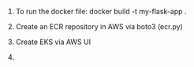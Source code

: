 1) To run the docker file:
        docker build -t my-flask-app .

2) Create an ECR repository in AWS via boto3 (ecr.py)

3) Create EKS via AWS UI

4) 